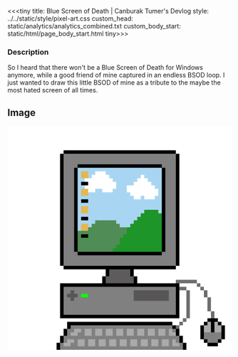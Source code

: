 <<<tiny
title: Blue Screen of Death | Canburak Tumer's Devlog
style: ../../static/style/pixel-art.css
custom_head: static/analytics/analytics_combined.txt
custom_body_start: static/html/page_body_start.html
tiny>>>

### Description
So I heard that there won't be a Blue Screen of Death for Windows anymore, while a good friend of mine captured in an endless BSOD loop. I just wanted to draw this little BSOD of mine as a tribute to the maybe the most hated screen of all times.

## Image
![art](../../static/pixel-art/PC-v1.gif)
